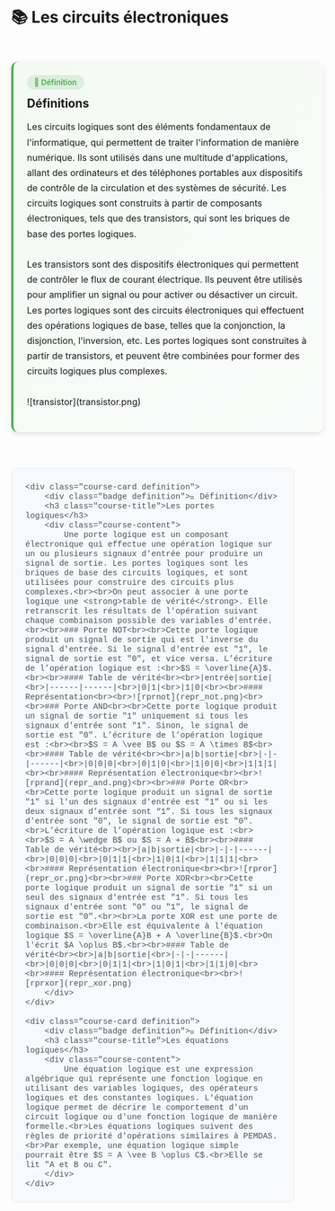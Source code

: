 <style>
/* Styles pour les cours avec système de cartes */

.course-container {
    display: flex;
    flex-direction: column;
    gap: 1.5rem;
    padding: 1rem 0;
    max-width: 100%;
}

.course-card {
    background: var(--md-default-bg-color);
    border-radius: 12px;
    padding: 1.5rem;
    box-shadow: 0 4px 8px rgba(0, 0, 0, 0.1);
    transition: transform 0.3s ease, box-shadow 0.3s ease;
    border-left: 4px solid;
    width: 100%;
    max-width: 100%;
    margin: 1rem 0;
}

.course-card.definition {
    border-left-color: #4CAF50;
    background: linear-gradient(135deg, rgba(76, 175, 80, 0.05) 0%, rgba(76, 175, 80, 0.02) 100%);
}

.course-card.definition:hover {
    transform: translateY(-3px);
    box-shadow: 0 0 20px rgba(76, 175, 80, 0.3);
}

.course-card.example {
    border-left-color: #2196F3;
    background: linear-gradient(135deg, rgba(33, 150, 243, 0.05) 0%, rgba(33, 150, 243, 0.02) 100%);
}

.course-card.example:hover {
    transform: translateY(-3px);
    box-shadow: 0 0 20px rgba(33, 150, 243, 0.3);
}

.course-card.warning {
    border-left-color: #F44336;
    background: linear-gradient(135deg, rgba(244, 67, 54, 0.05) 0%, rgba(244, 67, 54, 0.02) 100%);
}

.course-card.warning:hover {
    transform: translateY(-3px);
    box-shadow: 0 0 20px rgba(244, 67, 54, 0.3);
}

.course-card.tip {
    border-left-color: #FF9800;
    background: linear-gradient(135deg, rgba(255, 152, 0, 0.05) 0%, rgba(255, 152, 0, 0.02) 100%);
}

.course-card.tip:hover {
    transform: translateY(-3px);
    box-shadow: 0 0 20px rgba(255, 152, 0, 0.3);
}

.course-card.highlight {
    border-left-color: #9C27B0;
    background: linear-gradient(135deg, rgba(156, 39, 176, 0.05) 0%, rgba(156, 39, 176, 0.02) 100%);
}

.course-card.highlight:hover {
    transform: translateY(-3px);
    box-shadow: 0 0 20px rgba(156, 39, 176, 0.3);
}

.course-title {
    margin: 0 0 1rem 0;
    color: var(--md-primary-fg-color);
    font-size: 1.3rem;
    font-weight: 700;
    display: flex;
    align-items: center;
    gap: 0.5rem;
}

.course-content {
    margin-bottom: 1rem;
    line-height: 1.7;
    font-size: 1rem;
}

.badge {
    display: inline-block;
    padding: 0.3rem 0.8rem;
    border-radius: 15px;
    font-size: 0.85rem;
    font-weight: 600;
    margin-bottom: 0.8rem;
}

.badge.definition {
    background: rgba(76, 175, 80, 0.15);
    color: #4CAF50;
}

.badge.example {
    background: rgba(33, 150, 243, 0.15);
    color: #2196F3;
}

.badge.warning {
    background: rgba(244, 67, 54, 0.15);
    color: #F44336;
}

.badge.tip {
    background: rgba(255, 152, 0, 0.15);
    color: #FF9800;
}

.badge.highlight {
    background: rgba(156, 39, 176, 0.15);
    color: #9C27B0;
}

.btn {
    background: white;
    color: #4169E1;
    border: 2px solid #4169E1;
    padding: 0.8rem 1.5rem;
    border-radius: 10px;
    cursor: pointer;
    font-size: 1rem;
    font-weight: 600;
    transition: all 0.3s ease;
    display: inline-flex;
    align-items: center;
    gap: 0.5rem;
    margin-top: 1rem;
    text-decoration: none;
}

.btn:hover {
    background: rgba(65, 105, 225, 0.1);
    border-color: #1E90FF;
    color: #1E90FF;
    transform: translateY(-2px);
    box-shadow: 0 6px 15px rgba(65, 105, 225, 0.4);
}

.exercise-container {
    background: linear-gradient(135deg, #667eea 0%, #764ba2 100%);
    color: white;
    padding: 2rem;
    border-radius: 15px;
    margin: 2rem 0;
    text-align: center;
    box-shadow: 0 8px 25px rgba(102, 126, 234, 0.3);
}

.math-container {
    background: #f8f9fa;
    border: 1px solid #e9ecef;
    border-radius: 8px;
    padding: 1.5rem;
    margin: 1.5rem 0;
    text-align: center;
}

.table {
    width: 100%;
    border-collapse: collapse;
    margin: 1.5rem 0;
    background: white;
    border-radius: 8px;
    overflow: hidden;
    box-shadow: 0 2px 8px rgba(0, 0, 0, 0.1);
}

.table th,
.table td {
    padding: 1rem;
    text-align: left;
    border-bottom: 1px solid #e9ecef;
}

.table th {
    background: #f8f9fa;
    font-weight: 600;
    color: #495057;
}

.table tr:hover {
    background: #f8f9fa;
}

code {
    background: #f1f3f4;
    padding: 0.2rem 0.4rem;
    border-radius: 4px;
    font-family: 'Courier New', monospace;
    font-size: 0.9rem;
    color: #d63384;
}

pre {
    background: #f8f9fa;
    border: 1px solid #e9ecef;
    border-radius: 8px;
    padding: 1.5rem;
    overflow-x: auto;
    margin: 1.5rem 0;
}

pre code {
    background: none;
    padding: 0;
    color: #495057;
}

.highlight {
    background: linear-gradient(120deg, #a8edea 0%, #fed6e3 100%);
    padding: 0.2rem 0.5rem;
    border-radius: 4px;
    font-weight: 600;
}
</style>

# 📚 Les circuits électroniques

<div class="course-container">
    <div class="course-card definition">
        <div class="badge definition">📖 Définition</div>
        <h3 class="course-title">Définitions</h3>
        <div class="course-content">
            Les circuits logiques sont des éléments fondamentaux de l'informatique, qui permettent de traiter l'information de manière numérique. Ils sont utilisés dans une multitude d'applications, allant des ordinateurs et des téléphones portables aux dispositifs de contrôle de la circulation et des systèmes de sécurité. Les circuits logiques sont construits à partir de composants électroniques, tels que des transistors, qui sont les briques de base des portes logiques.<br><br>Les transistors sont des dispositifs électroniques qui permettent de contrôler le flux de courant électrique. Ils peuvent être utilisés pour amplifier un signal ou pour activer ou désactiver un circuit. Les portes logiques sont des circuits électroniques qui effectuent des opérations logiques de base, telles que la conjonction, la disjonction, l'inversion, etc. Les portes logiques sont construites à partir de transistors, et peuvent être combinées pour former des circuits logiques plus complexes.<br><br>![transistor](transistor.png)
        </div>
    </div>
    
    <div class="course-card definition">
        <div class="badge definition">📖 Définition</div>
        <h3 class="course-title">Les portes logiques</h3>
        <div class="course-content">
            Une porte logique est un composant électronique qui effectue une opération logique sur un ou plusieurs signaux d'entrée pour produire un signal de sortie. Les portes logiques sont les briques de base des circuits logiques, et sont utilisées pour construire des circuits plus complexes.<br><br>On peut associer à une porte logique une <strong>table de vérité</strong>. Elle retranscrit les résultats de l'opération suivant chaque combinaison possible des variables d'entrée.<br><br>### Porte NOT<br><br>Cette porte logique produit un signal de sortie qui est l'inverse du signal d'entrée. Si le signal d'entrée est "1", le signal de sortie est "0", et vice versa. L’écriture de l’opération logique est :<br>$S = \overline{A}$.<br><br>#### Table de vérité<br><br>|entrée|sortie|<br>|------|------|<br>|0|1|<br>|1|0|<br><br>#### Représentation<br><br>![rprnot](repr_not.png)<br><br>### Porte AND<br><br>Cette porte logique produit un signal de sortie "1" uniquement si tous les signaux d'entrée sont "1". Sinon, le signal de sortie est "0". L’écriture de l’opération logique est :<br><br>$S = A \vee B$ ou $S = A \times B$<br><br>#### Table de vérité<br><br>|a|b|sortie|<br>|-|-|------|<br>|0|0|0|<br>|0|1|0|<br>|1|0|0|<br>|1|1|1|<br><br>#### Représentation électronique<br><br>![rprand](repr_and.png)<br><br>### Porte OR<br><br>Cette porte logique produit un signal de sortie "1" si l'un des signaux d'entrée est "1" ou si les deux signaux d’entrée sont “1”. Si tous les signaux d'entrée sont "0", le signal de sortie est "0".<br>L’écriture de l’opération logique est :<br><br>$S = A \wedge B$ ou $S = A + B$<br><br>#### Table de vérité<br><br>|a|b|sortie|<br>|-|-|------|<br>|0|0|0|<br>|0|1|1|<br>|1|0|1|<br>|1|1|1|<br><br>#### Représentation électronique<br><br>![rpror](repr_or.png)<br><br>### Porte XOR<br><br>Cette porte logique produit un signal de sortie "1" si un seul des signaux d'entrée est "1". Si tous les signaux d'entrée sont "0" ou "1", le signal de sortie est "0".<br><br>La porte XOR est une porte de combinaison.<br>Elle est équivalente à l'équation logique $S = \overline{A}B + A \overline{B}$.<br>On l'écrit $A \oplus B$.<br><br>#### Table de vérité<br><br>|a|b|sortie|<br>|-|-|------|<br>|0|0|0|<br>|0|1|1|<br>|1|0|1|<br>|1|1|0|<br><br>#### Représentation électronique<br><br>![rprxor](repr_xor.png)
        </div>
    </div>
    
    <div class="course-card definition">
        <div class="badge definition">📖 Définition</div>
        <h3 class="course-title">Les équations logiques</h3>
        <div class="course-content">
            Une équation logique est une expression algébrique qui représente une fonction logique en utilisant des variables logiques, des opérateurs logiques et des constantes logiques. L'équation logique permet de décrire le comportement d'un circuit logique ou d'une fonction logique de manière formelle.<br>Les équations logiques suivent des règles de priorité d'opérations similaires à PEMDAS.<br>Par exemple, une équation logique simple pourrait être $S = A \vee B \oplus C$.<br>Elle se lit "A et B ou C".
        </div>
    </div>
    
</div>